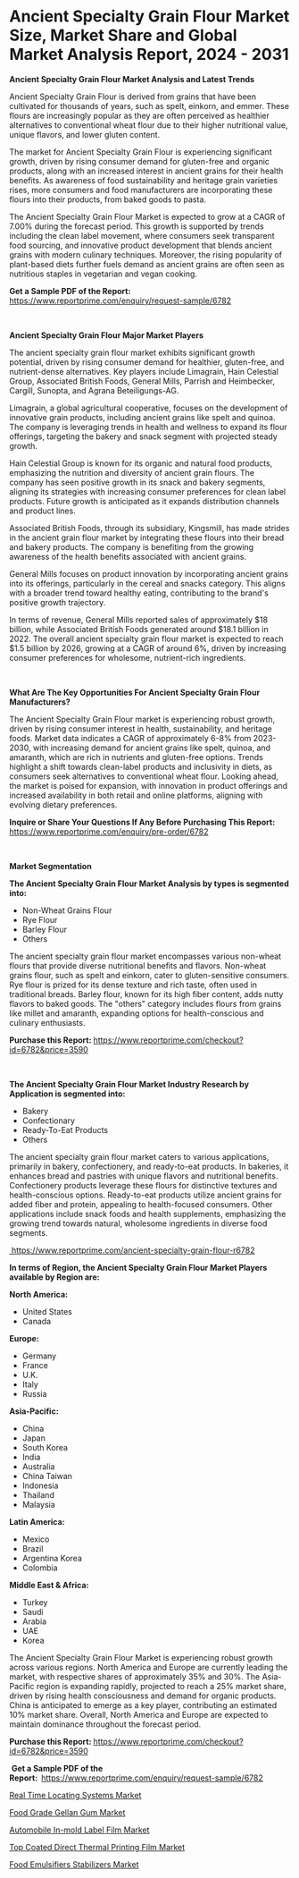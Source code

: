 <p><h1>Ancient Specialty Grain Flour Market Size, Market Share and Global Market Analysis Report, 2024 - 2031</h1></p><p><strong>Ancient Specialty Grain Flour Market Analysis and Latest Trends</strong></p>
<p><p>Ancient Specialty Grain Flour is derived from grains that have been cultivated for thousands of years, such as spelt, einkorn, and emmer. These flours are increasingly popular as they are often perceived as healthier alternatives to conventional wheat flour due to their higher nutritional value, unique flavors, and lower gluten content. </p><p>The market for Ancient Specialty Grain Flour is experiencing significant growth, driven by rising consumer demand for gluten-free and organic products, along with an increased interest in ancient grains for their health benefits. As awareness of food sustainability and heritage grain varieties rises, more consumers and food manufacturers are incorporating these flours into their products, from baked goods to pasta.</p><p>The Ancient Specialty Grain Flour Market is expected to grow at a CAGR of 7.00% during the forecast period. This growth is supported by trends including the clean label movement, where consumers seek transparent food sourcing, and innovative product development that blends ancient grains with modern culinary techniques. Moreover, the rising popularity of plant-based diets further fuels demand as ancient grains are often seen as nutritious staples in vegetarian and vegan cooking.</p></p>
<p><strong>Get a Sample PDF of the Report:&nbsp;</strong> <a href="https://www.reportprime.com/enquiry/request-sample/6782">https://www.reportprime.com/enquiry/request-sample/6782</a></p>
<p>&nbsp;</p>
<p><strong>Ancient Specialty Grain Flour Major Market Players</strong></p>
<p><p>The ancient specialty grain flour market exhibits significant growth potential, driven by rising consumer demand for healthier, gluten-free, and nutrient-dense alternatives. Key players include Limagrain, Hain Celestial Group, Associated British Foods, General Mills, Parrish and Heimbecker, Cargill, Sunopta, and Agrana Beteiligungs-AG.</p><p>Limagrain, a global agricultural cooperative, focuses on the development of innovative grain products, including ancient grains like spelt and quinoa. The company is leveraging trends in health and wellness to expand its flour offerings, targeting the bakery and snack segment with projected steady growth.</p><p>Hain Celestial Group is known for its organic and natural food products, emphasizing the nutrition and diversity of ancient grain flours. The company has seen positive growth in its snack and bakery segments, aligning its strategies with increasing consumer preferences for clean label products. Future growth is anticipated as it expands distribution channels and product lines.</p><p>Associated British Foods, through its subsidiary, Kingsmill, has made strides in the ancient grain flour market by integrating these flours into their bread and bakery products. The company is benefiting from the growing awareness of the health benefits associated with ancient grains.</p><p>General Mills focuses on product innovation by incorporating ancient grains into its offerings, particularly in the cereal and snacks category. This aligns with a broader trend toward healthy eating, contributing to the brand's positive growth trajectory.</p><p>In terms of revenue, General Mills reported sales of approximately $18 billion, while Associated British Foods generated around $18.1 billion in 2022. The overall ancient specialty grain flour market is expected to reach $1.5 billion by 2026, growing at a CAGR of around 6%, driven by increasing consumer preferences for wholesome, nutrient-rich ingredients.</p></p>
<p>&nbsp;</p>
<p><strong>What Are The Key Opportunities For Ancient Specialty Grain Flour Manufacturers?</strong></p>
<p><p>The Ancient Specialty Grain Flour market is experiencing robust growth, driven by rising consumer interest in health, sustainability, and heritage foods. Market data indicates a CAGR of approximately 6-8% from 2023-2030, with increasing demand for ancient grains like spelt, quinoa, and amaranth, which are rich in nutrients and gluten-free options. Trends highlight a shift towards clean-label products and inclusivity in diets, as consumers seek alternatives to conventional wheat flour. Looking ahead, the market is poised for expansion, with innovation in product offerings and increased availability in both retail and online platforms, aligning with evolving dietary preferences.</p></p>
<p><strong>Inquire or Share Your Questions If Any Before Purchasing This Report:</strong> <a href="https://www.reportprime.com/enquiry/pre-order/6782">https://www.reportprime.com/enquiry/pre-order/6782</a></p>
<p>&nbsp;</p>
<p><strong>Market Segmentation</strong></p>
<p><strong>The Ancient Specialty Grain Flour Market Analysis by types is segmented into:</strong></p>
<p><ul><li>Non-Wheat Grains Flour</li><li>Rye Flour</li><li>Barley Flour</li><li>Others</li></ul></p>
<p><p>The ancient specialty grain flour market encompasses various non-wheat flours that provide diverse nutritional benefits and flavors. Non-wheat grains flour, such as spelt and einkorn, cater to gluten-sensitive consumers. Rye flour is prized for its dense texture and rich taste, often used in traditional breads. Barley flour, known for its high fiber content, adds nutty flavors to baked goods. The "others" category includes flours from grains like millet and amaranth, expanding options for health-conscious and culinary enthusiasts.</p></p>
<p><strong>Purchase this Report:&nbsp;</strong><a href="https://www.reportprime.com/checkout?id=6782&price=3590">https://www.reportprime.com/checkout?id=6782&price=3590</a></p>
<p>&nbsp;</p>
<p><strong>The Ancient Specialty Grain Flour Market Industry Research by Application is segmented into:</strong></p>
<p><ul><li>Bakery</li><li>Confectionary</li><li>Ready-To-Eat Products</li><li>Others</li></ul></p>
<p><p>The ancient specialty grain flour market caters to various applications, primarily in bakery, confectionery, and ready-to-eat products. In bakeries, it enhances bread and pastries with unique flavors and nutritional benefits. Confectionery products leverage these flours for distinctive textures and health-conscious options. Ready-to-eat products utilize ancient grains for added fiber and protein, appealing to health-focused consumers. Other applications include snack foods and health supplements, emphasizing the growing trend towards natural, wholesome ingredients in diverse food segments.</p></p>
<p><a href="https://www.reportprime.com/ancient-specialty-grain-flour-r6782">&nbsp;https://www.reportprime.com/ancient-specialty-grain-flour-r6782</a></p>
<p><strong>In terms of Region, the Ancient Specialty Grain Flour Market Players available by Region are:</strong></p>
<p>
    <p> <strong> North America: </strong>
        <ul>
            <li>United States</li>
            <li>Canada</li>
        </ul>
        </p> 
    <p> <strong> Europe: </strong>
        <ul>
            <li>Germany</li>
            <li>France</li>
            <li>U.K.</li>
            <li>Italy</li>
            <li>Russia</li>
        </ul>
        </p> 
    <p> <strong> Asia-Pacific: </strong>
        <ul>
            <li>China</li>
            <li>Japan</li>
            <li>South Korea</li>
            <li>India</li>
            <li>Australia</li>
            <li>China Taiwan</li>
            <li>Indonesia</li>
            <li>Thailand</li>
            <li>Malaysia</li>
        </ul>
        </p> 
    <p> <strong> Latin America: </strong>
        <ul>
            <li>Mexico</li>
            <li>Brazil</li>
            <li>Argentina Korea</li>
            <li>Colombia</li>
        </ul>
        </p> 
    <p> <strong> Middle East & Africa: </strong>
        <ul>
            <li>Turkey</li>
            <li>Saudi</li>
            <li>Arabia</li>
            <li>UAE</li>
            <li>Korea</li>
        </ul>
    </p>
    </p>
<p><p>The Ancient Specialty Grain Flour Market is experiencing robust growth across various regions. North America and Europe are currently leading the market, with respective shares of approximately 35% and 30%. The Asia-Pacific region is expanding rapidly, projected to reach a 25% market share, driven by rising health consciousness and demand for organic products. China is anticipated to emerge as a key player, contributing an estimated 10% market share. Overall, North America and Europe are expected to maintain dominance throughout the forecast period.</p></p>
<p><strong>Purchase this Report: </strong><a href="https://www.reportprime.com/checkout?id=6782&price=3590">https://www.reportprime.com/checkout?id=6782&price=3590</a></p>
<p>&nbsp;<strong>Get a Sample PDF of the Report:&nbsp;&nbsp;</strong><a href="https://www.reportprime.com/enquiry/request-sample/6782">https://www.reportprime.com/enquiry/request-sample/6782</a></p>
<p><strong></strong></p>
<p><p><a href="https://www.linkedin.com/pulse/real-time-locating-systems-market2024-2031-industry-g8t4c?trackingId=3EC28m26SqqrI0zlOXoO2Q%3D%3D">Real Time Locating Systems Market</a></p><p><a href="https://github.com/jordond5lezama/Market-Research-Report-List-1/blob/main/food-grade-gellan-gum-market.md">Food Grade Gellan Gum Market</a></p><p><a href="https://issuu.com/reportprime-2/docs/automobile-in-mold-label-film-marke_efb26013483b7d">Automobile In-mold Label Film Market</a></p><p><a href="https://issuu.com/reportprime-2/docs/top-coated-direct-thermal-printing-_6389f41bd2e5a2">Top Coated Direct Thermal Printing Film Market</a></p><p><a href="https://github.com/MoonZANDRA/Market-Research-Report-List-1/blob/main/food-emulsifiers-stabilizers-market.md">Food Emulsifiers Stabilizers Market</a></p></p>